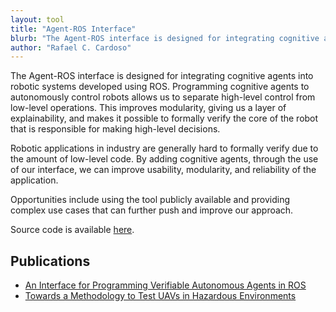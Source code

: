 ```yaml
---
layout: tool
title: "Agent-ROS Interface"
blurb: "The Agent-ROS interface is designed for integrating cognitive agents into robotic systems developed using ROS. Programming cognitive agents to autonomously control robots allows us to separate high-level control from low-level operations."
author: "Rafael C. Cardoso"
---
```


The Agent-ROS interface is designed for integrating cognitive agents into robotic systems developed using ROS. Programming cognitive agents to autonomously control robots allows us to separate high-level control from low-level operations. This improves modularity, giving us a layer of explainability, and makes it possible to formally verify the core of the robot that is responsible for making high-level decisions.

Robotic applications in industry are generally hard to formally verify due to the amount of low-level code. By adding cognitive agents, through the use of our interface, we can improve usability, modularity, and reliability of the application.

Opportunities include using the tool publicly available and providing complex use cases that can further push and improve our approach.

Source code is available [here](https://github.com/autonomy-and-verification-uol/gwendolen-rosbridge).

## Publications

* [An Interface for Programming Verifiable Autonomous Agents in ROS](https://www.youtube.com/watch?v=CLcHuOzpP0Y)<i class="fas fa-external-link-alt"></i>
* [Towards a Methodology to Test UAVs in Hazardous Environments](https://cgi.csc.liv.ac.uk/~matt/pubs/icas_2019_3_20_28007.pdf)<i class="fas fa-external-link-alt"></i>
